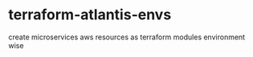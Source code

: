 # terraform-atlantis-envs
create microservices aws resources as terraform modules environment wise 

